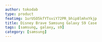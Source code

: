 ```yaml
---
author: tokodab
type: product
featimg: 1urUSO5kfYTsviY72PR_bhip8lmhxYkjp
title: Disney Brave Samsung Galaxy S9 Case
tags: [samsung, galaxy, s9]
category: [samsung]
---
```

